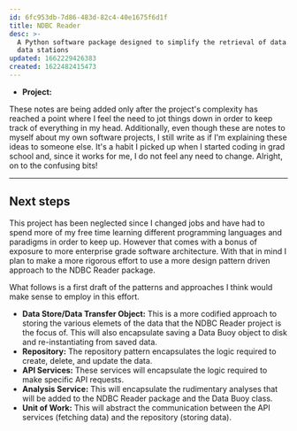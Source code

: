 ```yaml
---
id: 6fc953db-7d86-483d-82c4-40e1675f6d1f
title: NDBC Reader
desc: >-
  A Python software package designed to simplify the retrieval of data from NDBC
  data stations
updated: 1662229426383
created: 1622482415473
---
```


* **Project:** 

These notes are being added only after the project's complexity has reached a point where I feel the need to jot things down in order to keep track of everything in my head.  Additionally, even though these are notes to myself about my own software projects, I still write as if I'm explaining these ideas to someone else.  It's a habit I picked up when I started coding in grad school and, since it works for me, I do not feel any need to change. Alright, on to the confusing bits!

---
## Next steps

This project has been neglected since I changed jobs and have had to spend more of my free time learning different programming languages and paradigms in order to keep up.  However that comes with a bonus of exposure to more enterprise grade software architecture.  With that in mind I plan to make a more rigorous effort to use a more design pattern driven approach to the NDBC Reader package.  

What follows is a first draft of the patterns and approaches I think would make sense to employ in this effort.

* **Data Store/Data Transfer Object:** This is a more codified approach to storing the various elemets of the data that the NDBC Reader project is the focus of.  This will also encapsulate saving a Data Buoy object to disk and re-instantiating from saved data.
* **Repository:** The repository pattern encapsulates the logic required to create, delete, and update the data.  
* **API Services:** These services will encapsulate the logic required to make specific API requests.  
* **Analysis Service:** This will encapsulate the rudimentary analyses that will be added to the NDBC Reader package and the Data Buoy class.
* **Unit of Work:** This will abstract the communication between the API services (fetching data) and the repository (storing data).

